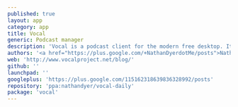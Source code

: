 ```yaml
---
published: true
layout: app
category: app
title: Vocal
generic: Podcast manager
description: 'Vocal is a podcast client for the modern free desktop. It is designed to be simple to use and packed full of all the features you&#39;ve come to expect in a podcast client – plus a few extras. We think you will love it.'
authors: '<a href="https://plus.google.com/+NathanDyerdotMe/posts">Nathan Dyer</a>'
web: 'http://www.vocalproject.net/blog/'
github: ''
launchpad: ''
googleplus: 'https://plus.google.com/115162318639836328992/posts'
repository: 'ppa:nathandyer/vocal-daily'
package: 'vocal'
---
```

